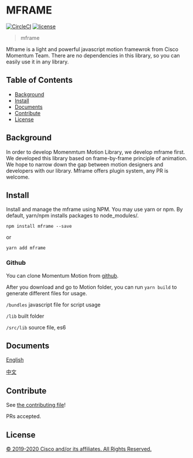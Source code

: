 # MFRAME

[![CircleCI](https://img.shields.io/circleci/project/github/momentum-design/momentum-ui/master.svg)](https://circleci.com/gh/momentum-design/momentum-ui/)
[![license](https://img.shields.io/github/license/momentum-design/momentum-ui.svg?color=blueviolet)](https://github.com/momentum-design/momentum-ui/blob/master/angular/LICENSE)

> mframe

Mframe is a light and powerful javascript motion framewrok from Cisco Momentum Team. There are no dependencies in this library, so you can easily use it in any library.

## Table of Contents
- [Background](#background)
- [Install](#install)
- [Documents](#Documents)
- [Contribute](#contribute)
- [License](#license)

## Background

In order to develop Momenmtum Motion Library, we develop mframe first. We developed this library based on
frame-by-frame principle of animation. We hope to narrow down the gap between motion designers and developers with our library. Mframe offers plugin system, any PR is welcome.

## Install

Install and manage the mframe using NPM. You may use yarn or npm. By default, yarn/npm installs packages to node_modules/.

```npm install mframe --save```

or

```yarn add mframe```

### Github

You can clone Momentum Motion from [github](https://github.com/momentum-design/momentum-ui/tree/master/mframe).

After you download and go to Motion folder, you can run ```yarn build``` to generate different files for usage.

```/bundles``` javascript file for script usage

```/lib``` built folder

```/src/lib``` source file, es6

## Documents

[English](./doc/EN/README.md)

[中文](./doc/CN/README.md)

## Contribute

See [the contributing file](CONTRIBUTING.md)!

PRs accepted.

## License

[© 2019-2020 Cisco and/or its affiliates. All Rights Reserved.](../LICENSE)
